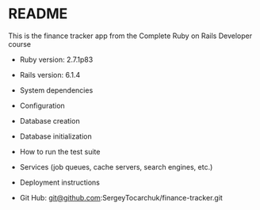 # README

This is the finance tracker app from the Complete Ruby on Rails Developer course

* Ruby version: 2.7.1p83
* Rails version: 6.1.4

* System dependencies

* Configuration

* Database creation

* Database initialization

* How to run the test suite

* Services (job queues, cache servers, search engines, etc.)

* Deployment instructions

* Git Hub:
git@github.com:SergeyTocarchuk/finance-tracker.git
